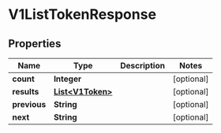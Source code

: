 

# V1ListTokenResponse


## Properties

| Name | Type | Description | Notes |
|------------ | ------------- | ------------- | -------------|
|**count** | **Integer** |  |  [optional] |
|**results** | [**List&lt;V1Token&gt;**](V1Token.md) |  |  [optional] |
|**previous** | **String** |  |  [optional] |
|**next** | **String** |  |  [optional] |



